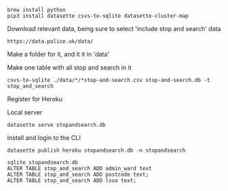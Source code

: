 ```
brew install python
pip3 install datasette csvs-to-sqlite datasette-cluster-map
```

Download relevant data, being sure to select 'include stop and search' data

`https://data.police.uk/data/`

Make a folder for it, and it it in 'data'

Make one table with all stop and search in it

`csvs-to-sqlite ./data/*/*stop-and-search.csv stop-and-search.db -t stop_and_search`

Register for Heroku

Local server

`datasette serve stopandsearch.db`

Install and login to the CLI

`datasette publish heroku stopandsearch.db -n stopandsearch`


```
sqlite stopandsearch.db
ALTER TABLE stop_and_search ADD admin_ward text
ALTER TABLE stop_and_search ADD postcode text;
ALTER TABLE stop_and_search ADD lsoa text;
```
